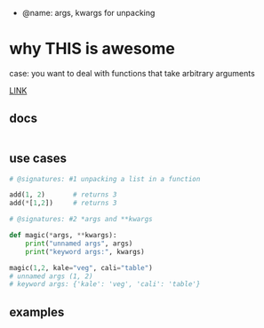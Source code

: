 - @name: args, kwargs for unpacking

# why THIS is awesome

case: you want to deal with functions that take arbitrary arguments

[LINK]()

## docs
```python
```

## use cases
```python
# @signatures: #1 unpacking a list in a function

add(1, 2)       # returns 3
add(*[1,2])     # returns 3

# @signatures: #2 *args and **kwargs

def magic(*args, **kwargs):
    print("unnamed args", args)
    print("keyword args:", kwargs)

magic(1,2, kale="veg", cali="table")
# unnamed args (1, 2)
# keyword args: {'kale': 'veg', 'cali': 'table'}
```

## examples
```python
```
